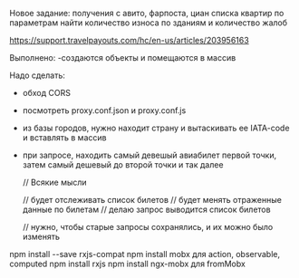 Новое задание: получения с авито, фарпоста, циан списка квартир по параметрам
найти количество износа по зданиям и количество жалоб 


https://support.travelpayouts.com/hc/en-us/articles/203956163


Выполнено:
-создаются объекты и помещаются в массив

Надо сделать:
- обход CORS
- посмотреть proxy.conf.json и proxy.conf.js
- из базы городов, нужно находит страну и вытаскивать ее IATA-code и вставлять в массив
- при запросе, находить самый девешый авиабилет первой точки, затем самый дешевый до второй точки и так далее


  // Всякие мысли

  // будет отслеживать список билетов
  // будет менять отраженные данные по билетам
  // делаю запрос выводится список билетов
  
  // нужно, чтобы старые запросы сохранялись, и их можно было изменять

npm install --save rxjs-compat
npm install mobx для action, observable, computed
npm install rxjs
npm install ngx-mobx для fromMobx
